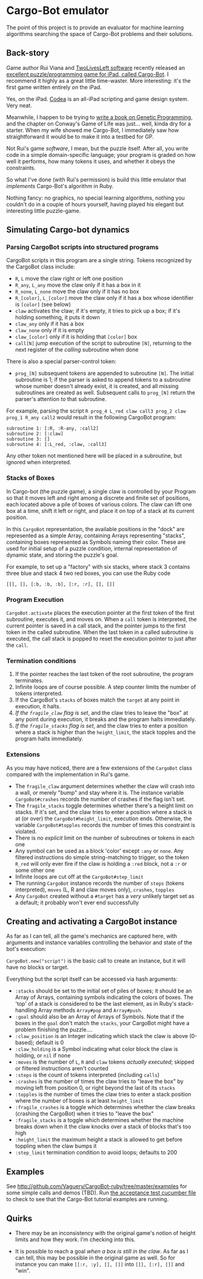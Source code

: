 # Cargo-Bot emulator

The point of this project is to provide an evaluator for machine learning algorithms searching the space of Cargo-Bot problems and their solutions.

## Back-story

Game author Rui Viana and [TwoLivesLeft software](http://twolivesleft.com/) recently released an [excellent puzzle/programming game for iPad, called Cargo-Bot](http://twolivesleft.com/CargoBot/). I recommend it highly as a great little time-waster. More interesting: it's the first game written entirely *on* the iPad.

Yes, *on* the iPad. [Codea](http://twolivesleft.com/Codea/) is an all-iPad scripting and game design system. Very neat.

Meanwhile, I happen to be trying to [write a book on Genetic Programming](http://leanpub.com/pragmaticGP), and the chapter on Conway's Game of Life was just... well, kinda dry for a starter. When my wife showed me Cargo-Bot, I immediately saw how straightforward it would be to make it into a testbed for GP.

Not Rui's game *software*, I mean, but the puzzle itself. After all, you write code in a simple domain-specific language; your program is graded on how well it performs, how many tokens it uses, and whether it obeys the constraints.

So what I've done (with Rui's permission) is build this little emulator that *implements* Cargo-Bot's algorithm in Ruby.

Nothing fancy: no graphics, no special learning algorithms, nothing you couldn't do in a couple of hours yourself, having played his elegant but interesting little puzzle-game.

## Simulating Cargo-bot dynamics

### Parsing CargoBot scripts into structured programs

CargoBot scripts in this program are a single string. Tokens recognized by the CargoBot class include:
- `R`, `L` move the claw right or left one position
- `R_any`, `L_any` move the claw only if it has a box in it
- `R_none`, `L_none` move the claw only if it has no box
- `R_[color]`, `L_[color]` move the claw only if it has a box whose identifier is `[color]` (see below)
- `claw` activates the claw; if it's empty, it tries to pick up a box; if it's holding something, it puts it down
- `claw_any` only if it has a box
- `claw_none` only if it is empty
- `claw_[color]` only if it is holding that `[color]` box
- `call[N]` jump execution of the script to subroutine `[N]`, returning to the next register of the *calling* subroutine when done

There is also a special parser-control token:
- `prog_[N]` subsequent tokens are appended to subroutine `[N]`. The initial subroutine is 1; if the parser is asked to append tokens to a subroutine whose number doesn't already exist, it is created, and all missing subroutines are created as well. Subsequent calls to `prog_[N]`  return the parser's attention to that subroutine.

For example, parsing the script `R prog_4 L_red claw call3 prog_2 claw prog_1 R_any call2` would result in the following CargoBot program:

    subroutine 1: [:R, :R-any, :call2]
    subroutine 2: [:claw]
    subroutine 3: []
    subroutine 4: [:L_red, :claw, :call3]

Any other token not mentioned here will be placed in a subroutine, but ignored when interpreted.

### Stacks of Boxes

In Cargo-bot (the puzzle game), a single claw is controlled by your Program so that it moves left and right among a discrete and finite set of positions, each located above a pile of boxes of various colors. The claw can lift one box at a time, shift it left or right, and place it on top of a stack at its current position.

In this `CargoBot` representation, the available positions in the "dock" are represented as a simple Array, containing Arrays representing "stacks", containing boxes represented as Symbols naming their color. These are used for initial setup of a puzzle condition, internal representation of dynamic state, and storing the puzzle's goal.

For example, to set up a "factory" with six stacks, where stack 3 contains three blue and stack 4 two red boxes, you can use the Ruby code

    [[], [], [:b, :b, :b], [:r, :r], [], []]

### Program Execution

`CargoBot.activate` places the execution pointer at the first token of the first subroutine, executes it, and moves on. When a `call` token is interpreted, the current pointer is saved in a call stack, and the pointer jumps  to the first token in the called subroutine. When the last token in a called subroutine is executed, the call stack is popped to reset the execution pointer to just after the `call`.

### Termination conditions

1. If the pointer reaches the last token of the root subroutine, the program terminates.
1. Infinite loops are of course possible. A step counter limits the number of tokens interpreted.
1. If the CargoBot's `stacks` of boxes match the `target` at any point in execution, it halts.
1. *If the `fragile_claw` flag is set*, and the claw tries to leave the "box" at any point during execution, it breaks and the program halts immediately.
1. *If the `fragile_stacks` flag is set*, and the claw tries to enter a position where a stack is higher than the `height_limit`, the stack topples and the program halts immediately.

### Extensions

As you may have noticed, there are a few extensions of the `CargoBot` class compared with the implementation in Rui's game.

- The `fragile_claw` argument determines whether the claw will crash into a wall, or merely "bump" and stay where it is. The instance variable `CargoBot#crashes` records the number of crashes if the flag isn't set.
- The `fragile_stacks` toggle determines whether there's a height limit on stacks. If it's set, and the claw tries to enter a position where a stack is at (or over) the `CargoBot#height_limit`, execution ends. Otherwise, the variable `CargoBot#topples` records the number of times this constraint is violated.
- There is no *explicit* limit on the number of subroutines or tokens in each one
- Any symbol can be used as a block 'color' except `:any` or `none`. Any filtered instructions do simple string-matching to trigger, so the token `R_red` will only ever fire if the claw is holding a `:red` block, not a `:r` or some other one
- Infinite loops are cut off at the `CargoBot#step_limit`
- The running `CargoBot` instance records the number of `steps` (tokens interpreted), `moves` (L, R and claw moves only), `crashes`, `topples`
- Any `CargoBot` created without a `#target` has a *very* unlikely target set as a default; it probably won't ever end successfully


## Creating and activating a CargoBot instance

As far as I can tell, all the game's mechanics are captured here, with arguments and instance variables controlling the behavior and state of the bot's execution:

`CargoBot.new("script")` is the basic call to create an instance, but it will have no blocks or target.

Everything but the script itself can be accessed via hash arguments:

- `:stacks` should be set to the initial set of piles of boxes; it should be an Array of Arrays, containing symbols indicating the colors of boxes. The 'top' of a stack is considered to be the last element, as in Ruby's stack-handling Array methods `Array#pop` and `Array#push`.
- `:goal` should also be an Array of Arrays of Symbols. Note that if the boxes in the `goal` don't match the `stacks`, your CargoBot might have a problem finishing the puzzle....
- `:claw_position` is an Integer indicating which stack the claw is above (0-based); default is 0
- `:claw_holding` is a Symbol indicating what color block the claw is holding, or `nil` if none
- `:moves` is the number of `L`, `R` and `claw` tokens *actually executed*; skipped or filtered instructions aren't counted
- `:steps` is the count of tokens interpreted (including `calls`)
- `:crashes` is the number of times the claw tries to "leave the box" by moving left from position 0, or right beyond the last of its `stacks`
- `:topples` is the number of times the claw tries to enter a stack position where the number of boxes is at least `height_limit`
- `:fragile_crashes` is a toggle which determines whether the claw breaks (crashing the CargoBot) when it tries to "leave the box"
- `:fragile_stacks` is a toggle which determines whether the machine breaks down when it the claw knocks over a stack of blocks that's too high
- `:height_limit` the maximum height a stack is allowed to get before toppling when the claw bumps it
- `:step_limit` termination condition to avoid loops; defaults to 200

## Examples

See http://github.com/Vaguery/CargoBot-ruby/tree/master/examples for some simple calls and demos (TBD). Run [the acceptance test cucumber file](http://github.com/Vaguery/CargoBot-ruby/blob/master/features/acceptance_tests.feature) to check to see that the Cargo-Bot tutorial examples are running.


## Quirks

- There may be an inconsistency with the original game's notion of height limits and how they work. I'm checking into this.

- It is possible to reach a goal *when a box is still in the claw*. As far as I can tell, this may be possible in the original game as well. So for instance you can make `[[:r, :y], [], []]` into `[[], [:r], []]` and "win".